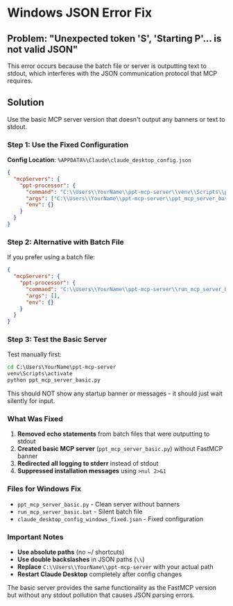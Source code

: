 # Windows JSON Error Fix

## Problem: "Unexpected token 'S', 'Starting P'... is not valid JSON"

This error occurs because the batch file or server is outputting text to stdout, which interferes with the JSON communication protocol that MCP requires.

## Solution

Use the basic MCP server version that doesn't output any banners or text to stdout.

### Step 1: Use the Fixed Configuration

**Config Location**: `%APPDATA%\Claude\claude_desktop_config.json`

```json
{
  "mcpServers": {
    "ppt-processor": {
      "command": "C:\\Users\\YourName\\ppt-mcp-server\\venv\\Scripts\\python.exe",
      "args": ["C:\\Users\\YourName\\ppt-mcp-server\\ppt_mcp_server_basic.py"],
      "env": {}
    }
  }
}
```

### Step 2: Alternative with Batch File

If you prefer using a batch file:

```json
{
  "mcpServers": {
    "ppt-processor": {
      "command": "C:\\Users\\YourName\\ppt-mcp-server\\run_mcp_server_basic.bat",
      "args": [],
      "env": {}
    }
  }
}
```

### Step 3: Test the Basic Server

Test manually first:
```cmd
cd C:\Users\YourName\ppt-mcp-server
venv\Scripts\activate
python ppt_mcp_server_basic.py
```

This should NOT show any startup banner or messages - it should just wait silently for input.

### What Was Fixed

1. **Removed echo statements** from batch files that were outputting to stdout
2. **Created basic MCP server** (`ppt_mcp_server_basic.py`) without FastMCP banner
3. **Redirected all logging to stderr** instead of stdout
4. **Suppressed installation messages** using `>nul 2>&1`

### Files for Windows Fix

- `ppt_mcp_server_basic.py` - Clean server without banners
- `run_mcp_server_basic.bat` - Silent batch file
- `claude_desktop_config_windows_fixed.json` - Fixed configuration

### Important Notes

- **Use absolute paths** (no ~/ shortcuts)
- **Use double backslashes** in JSON paths (`\\`)
- **Replace** `C:\\Users\\YourName\\ppt-mcp-server` with your actual path
- **Restart Claude Desktop** completely after config changes

The basic server provides the same functionality as the FastMCP version but without any stdout pollution that causes JSON parsing errors.